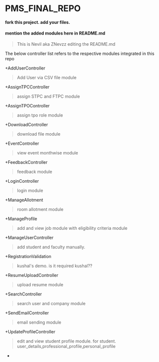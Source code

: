 # PMS_FINAL_REPO

#### fork this project. add your files.
#### mention the added modules here in README.md


>This is Nevil aka ZNevzz editing the README.md

The below controller list refers to the respective modules integrated in this repo

+AddUserController
>Add User via CSV file module

+AssignTPCController
>assign STPC and FTPC module

+AssignTPOController
>assign tpo role module

+DownloadController
>download file module

+EventController
>view event monthwise module

+FeedbackController
>feedback module

+LoginController
>login module

+ManageAllotment
>room allotment module

+ManageProfile
>add and view job module with eligibility criteria module

+ManageUserController
>add student and faculty manually.

+RegistrationValidation
>kushal's demo. is it required kushal??

+ResumeUploadController
>upload resume module

+SearchController
>search user and company module

+SendEmailController
>email sending module

+UpdateProfileController
>edit and view student profile module. for student. user_details,professional_profile,personal_profile

+
>


